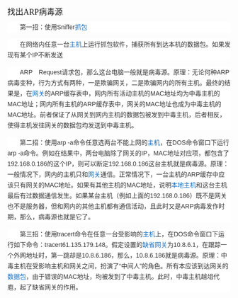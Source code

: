 <div class="para-title level-3" label-module="para-title" style="clear:both;zoom:1;margin:20px 0px 12px;line-height:20px;font-size:18px;font-family:&quot;color:#333333;white-space:normal;background-color:#FFFFFF;">
	<h3 class="title-text" style="margin:0px;padding:0px;font-size:18px;font-weight:400;">
		找出ARP病毒源
	</h3>
</div>
<div class="para" label-module="para" style="font-size:14px;color:#333333;margin-bottom:15px;text-indent:2em;line-height:24px;zoom:1;font-family:arial, 宋体, sans-serif;white-space:normal;background-color:#FFFFFF;">
	第一招：使用Sniffer<a target="_blank" href="http://baike.baidu.com/item/%E6%8A%93%E5%8C%85" style="color:#136EC2;text-decoration-line:none;">抓包</a>
</div>
<div class="para" label-module="para" style="font-size:14px;color:#333333;margin-bottom:15px;text-indent:2em;line-height:24px;zoom:1;font-family:arial, 宋体, sans-serif;white-space:normal;background-color:#FFFFFF;">
	在网络内任意一台<a target="_blank" href="http://baike.baidu.com/item/%E4%B8%BB%E6%9C%BA" style="color:#136EC2;text-decoration-line:none;">主机</a>上运行抓包软件，捕获所有到达本机的数据包。如果发现有某个IP不断发送
</div>
<div class="para" label-module="para" style="font-size:14px;color:#333333;margin-bottom:15px;text-indent:2em;line-height:24px;zoom:1;font-family:arial, 宋体, sans-serif;white-space:normal;background-color:#FFFFFF;">
	ARP　Request请求包，那么这台电脑一般就是病毒源。原理：无论何种ARP病毒变种，行为方式有两种，一是欺骗网关，二是欺骗网内的所有主机。最终的结果是，在<a target="_blank" href="http://baike.baidu.com/item/%E7%BD%91%E5%85%B3" style="color:#136EC2;text-decoration-line:none;">网关</a>的ARP缓存表中，网内所有活动主机的MAC地址均为中毒主机的MAC地址；网内所有主机的ARP缓存表中，网关的MAC地址也成为中毒主机的MAC地址。前者保证了从网关到网内主机的数据包被发到中毒主机，后者相反，使得主机发往网关的数据包均发送到中毒主机。
</div>
<div class="para" label-module="para" style="font-size:14px;color:#333333;margin-bottom:15px;text-indent:2em;line-height:24px;zoom:1;font-family:arial, 宋体, sans-serif;white-space:normal;background-color:#FFFFFF;">
	第二招：使用arp -a命令任意选两台不能上网的<a target="_blank" href="http://baike.baidu.com/item/%E4%B8%BB%E6%9C%BA" style="color:#136EC2;text-decoration-line:none;">主机</a>，在DOS命令窗口下运行arp -a命令。例如在结果中，两台电脑除了网关的IP，MAC地址对应项，都包含了192.168.0.186的这个IP，则可以断定192.168.0.186这台主机就是病毒源。原理：一般情况下，网内的主机只和<a target="_blank" href="http://baike.baidu.com/item/%E7%BD%91%E5%85%B3" style="color:#136EC2;text-decoration-line:none;">网关</a>通信。正常情况下，一台主机的ARP缓存中应该只有网关的MAC地址。如果有其他主机的MAC地址，说明<a target="_blank" href="http://baike.baidu.com/item/%E6%9C%AC%E5%9C%B0%E4%B8%BB%E6%9C%BA" style="color:#136EC2;text-decoration-line:none;">本地主机</a>和这台主机最后有过数据通信发生。如果某台主机（例如上面的192.168.0.186）既不是网关也不是服务器，但和网内的其他主机都有通信活动，且此时又是ARP病毒发作时期，那么，病毒源也就是它了。
</div>
<div class="para" label-module="para" style="font-size:14px;color:#333333;margin-bottom:15px;text-indent:2em;line-height:24px;zoom:1;font-family:arial, 宋体, sans-serif;white-space:normal;background-color:#FFFFFF;">
	第三招：使用tracert命令在任意一台受影响的<a target="_blank" href="http://baike.baidu.com/item/%E4%B8%BB%E6%9C%BA" style="color:#136EC2;text-decoration-line:none;">主机</a>上，在DOS命令窗口下运行如下命令：tracert61.135.179.148。假定设置的<a target="_blank" href="http://baike.baidu.com/item/%E7%BC%BA%E7%9C%81%E7%BD%91%E5%85%B3" style="color:#136EC2;text-decoration-line:none;">缺省网关</a>为10.8.6.1，在跟踪一个外网地址时，第一跳却是10.8.6.186，那么，10.8.6.186就是病毒源。原理：中毒主机在受影响主机和网关之间，扮演了“中间人”的角色。所有本应该到达网关的<a target="_blank" href="http://baike.baidu.com/item/%E6%95%B0%E6%8D%AE%E5%8C%85" style="color:#136EC2;text-decoration-line:none;">数据包</a>，由于错误的MAC地址，均被发到了中毒主机。此时，中毒主机越俎代庖，起了缺省网关的作用。
</div>